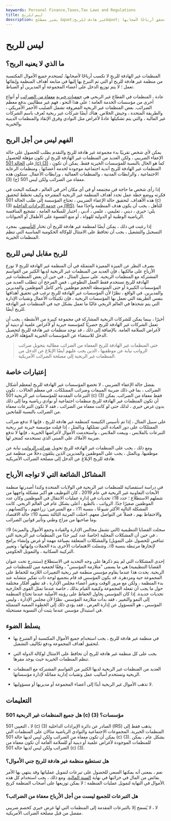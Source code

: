 ```yaml
---
keywords: Personal Finance,Taxes,Tax Laws and Regulations
title: ليس للربح
description: يشير مصطلح &quot;غير هادف للربح&quot; إلى نوع مؤسسة أو مؤسسة لا تحقق أرباحًا لأصحابها.
---
```


# ليس للربح
## ما الذي لا يعنيه الربح؟

المنظمات غير الهادفة للربح لا تكسب أرباحًا لأصحابها. تُستخدم جميع الأموال المكتسبة من منظمة غير هادفة للربح أو التي تم التبرع بها إليها في متابعة أهداف المنظمة وإبقائها تعمل ؛ لا يتم توزيع الدخل على أعضاء المجموعة أو المديرين أو الضباط.

عادة ، المنظمات في القطاع غير الربحي هي [جمعيات خيرية](/tax_exempt) [معفاة من الضرائب](/tax_exempt) أو أنواع أخرى من مؤسسات الخدمة العامة ؛ على هذا النحو ، فهم غير مطالبين بدفع معظم الضرائب. بعض المنظمات غير الربحية المعروفة تشمل الصليب الأحمر الأمريكي ، والطريقة المتحدة ، وجيش الخلاص. هناك أيضًا شركات غير ربحية تُعرف باسم الشركات غير المالية ، والتي يتم تشكيلها عادةً لأغراض مثل النوادي وفرق الإنقاذ والمنظمات الدينية والخيرية.

## الفهم ليس من أجل الربح

يمكن لأي شخص تقريبًا بدء مجموعة غير هادفة للربح والتقدم بطلب للحصول على حالة الإعفاء الضريبي ، ولكن العديد من المنظمات غير الهادفة للربح لن تكون مؤهلة للحصول على [الحالة 501 (c) (3)](/501c3-organizations) ، كما هو الحال بالنسبة للمؤسسات الخيرية فقط. يمكن أن تكون المنظمات غير الهادفة للربح أندية اجتماعية موجودة لخدمة أعضائها ، ومنظمات الرعاية الاجتماعية ، والرابطات المدنية ، والمنظمات العمالية ، ورابطات الأعمال. ستكون هذه معفاة من الضرائب ولكن ليس 501 (ج) (3).

إذا رأى شخص ما حاجة في مجتمعه أو في أي مكان آخر في العالم ، فيمكنه البحث في فكرته ووضع خطة عمل تحدد أهداف المنظمة غير الربحية المقترحة وكيف تخطط لتحقيق هذه الأهداف. لتحقيق حالة الإعفاء الضريبي ، تحتاج المؤسسة إلى طلب الحالة 501 (c) (3) من [خدمة الإيرادات الداخلية (IRS)](/irs). للتأهل ، يجب أن يكون هدف المنظمة واحدًا مما يلي: خيري ، ديني ، تعليمي ، علمي ، أدبي ، اختبار للسلامة العامة ، تشجيع المنافسة الرياضية الوطنية أو الدولية للهواة ، أو منع القسوة على الأطفال أو الحيوانات.

إذا رغبت في ذلك ، يمكن أيضًا لمنظمة غير هادفة للربح أن تختار [التأسيس](/incorporate). بمجرد التسجيل والتشغيل ، يجب أن تحافظ على الامتثال للوكالة الحكومية المناسبة التي تنظم المنظمات الخيرية.

## للربح مقابل ليس للربح

بصرف النظر عن الميزة المميزة المتمثلة في أن المنظمة غير الهادفة للربح لا توزع الأرباح على مالكيها ، فإن العديد من المنظمات غير الربحية لديها الكثير من القواسم المشتركة مع المنظمات الربحية. على سبيل المثال ، في حين أن بعض المنظمات غير الهادفة للربح تستخدم فقط العمل التطوعي ، فمن المرجح أن تتطلب العديد من المؤسسات الكبيرة أو حتى المتوسطة الحجم موظفين بأجر كامل الموظفين والمديرين والمديرين. في الواقع ، نظرًا لأن المؤسسات غير الهادفة للربح ترغب في تحقيق أهدافها بنفس الطريقة التي تعمل بها المؤسسات الربحية ، فإن تكتيكات الأعمال وتقنيات الإدارة التي يتم شحذها في العالم الربحي غالبًا ما تعمل بشكل جيد في المنظمات غير الهادفة للربح أيضًا.

أخيرًا ، بينما يمكن للشركات الربحية المشاركة في مجموعة كبيرة من الأنشطة ، يجب أن تعمل الشركات غير الهادفة للربح حصريًا كمؤسسة خيرية أو لأغراض علمية أو دينية أو لأغراض السلامة العامة. بالإضافة إلى ذلك ، قد توجد منظمات غير هادفة للربح لتحصيل الدخل للاستغناء عن المؤسسات الخيرية المؤهلة الأخرى.

> حتى المنظمات غير الهادفة للربح المعفاة من الضرائب مطالبة بتحويل ضرائب الرواتب نيابة عن موظفيها ، الذين يجب عليهم أيضًا الإبلاغ عن الدخل من المنظمات غير الربحية إلى مصلحة الضرائب الأمريكية.

>

## إعتبارات خاصة

بفضل حالة الإعفاء الضريبي ، لا تخضع المؤسسات غير الهادفة للربح لمعظم أشكال الضرائب ، بما في ذلك ضريبة المبيعات وضرائب الممتلكات. في معظم الحالات ، تكون التبرعات المقدمة للمؤسسات غير الربحية 501 (c) (3) فقط معفاة من الضرائب. يمكن أن تكون المنظمات غير الهادفة للربح منظمات اجتماعية أو نوادي رياضية وما إلى ذلك بدون غرض خيري ، لذلك حتى لو كانت معفاة من الضرائب ، فقد لا تكون التبرعات معفاة من الضرائب بالنسبة للمانحين.

على سبيل المثال ، إذا تم تأسيس الكنيسة كمنظمة غير هادفة للربح ، فإنها لا تدفع ضرائب الممتلكات على دور العبادة التي تمتلكها. وبالمثل ، إذا قبلت مؤسسة خيرية غير ربحية التبرعات بالملابس ، وبيعت الملابس ، واستخدمت الأموال لأغراضها الخيرية ، فإنها لا تدفع ضريبة الأملاك على المبنى الذي تستخدمه كمتجر لها.

ومع ذلك ، يجب على المنظمات غير الهادفة للربح تحويل [ضرائب الرواتب](/payrolltax) نيابة عن موظفيها. وبالمثل ، يجب على الموظفين والمديرين الذين يتلقون دخلًا من منظمة غير هادفة للربح الإبلاغ عن الدخل إلى مصلحة الضرائب الأمريكية.

## المشاكل الشائعة التي لا تواجه الأرباح

في دراسة استقصائية للمنظمات غير الربحية في الولايات المتحدة وكندا أصدرتها منظمة الأبحاث التعاونية غير الربحية في عام 2019 ، كان التوظيف هو أكبر مشكلة واجهها من شملهم الاستطلاع ؛ حدد 18٪ تحديات في إدارة عمليات الانتقال في الموظفين وكان عدد الموظفين صغيرًا جدًا. الرواتب ، بالطبع ، أعلى بشكل عام في العالم الربحي. كانت المشكلة التالية الأكثر شيوعًا ، بنسبة 11٪ ، مع المتبرعين: زراعتهم ، واكتسابهم ، والاحتفاظ بهم ، فضلاً عن التواصل معهم. احتلت المرتبة الثالثة بنسبة 10٪ حالة الاقتصاد وما صاحبها من مزاج وطني وتأثير قوانين الضرائب.

سجلت القضايا التنظيمية (التي تشمل مجالس الإدارة والقيادة وجمع الأموال والميزنة) 9٪ ، في حين أن المشكلات المحلية (خاصةً عدد كبير جدًا من المنظمات غير الربحية التي تتنافس للحصول على التمويل) والمشكلات المتعلقة بصياغة مهمة أو غرض وإنشاء برامج لإنجازها مرتبطة بنسبة 8٪. وشملت الاهتمامات الأخرى بدء الحملات وإنهائها ، وتغيير التركيبة السكانية ، والتمويل الحكومي.

إحدى المشكلات التي لم يتم ذكرها على وجه التحديد في الاستطلاع (ستندرج تحت عنوان القضايا التنظيمية) هي ما يسمى "متلازمة المؤسس" ، وفقًا لجمعية مين للمنظمات غير الربحية. يحدث هذا عندما يقاوم مؤسس منظمة غير ربحية التغييرات اللازمة للحفاظ على المجموعة حية ومزدهرة. قد يكون المؤسس قد قام بتجميع لوحة ذات تفكير متشابه عند بدء المنظمة ، ولكن مع مرور الوقت وتغير أعضاء مجلس الإدارة ، قد تظهر أفكار مختلفة حول ما يجب أن تفعله المجموعة وكيفية القيام بذلك ، خاصة عندما تمثل القوى الخارجية تحديات جديدة. إذا كان المؤسس يحاول الحفاظ على رؤيته الأصلية عندما تحتاج المنظمة إلى النمو والتغيير ، فقد بدأت متلازمة المؤسس. نظرًا لأن مجلس الإدارة ، وليس المؤسس ، هو المسؤول عن إدارة العرض ، فقد يؤدي ذلك إلى الخطوة الصعبة المتمثلة في استبدال مؤسس عندما يثبت أن التسوية مستحيلة.

## يسلط الضوء

- في منظمة غير هادفة للربح ، يجب استخدام جميع الأموال المكتسبة أو المتبرع بها لتحقيق أهداف المجموعة ودفع تكاليف التشغيل.

- يجب على كل منظمة غير هادفة للربح أن تحافظ على الامتثال لوكالة الدولة التي تنظم المنظمات الخيرية حيث يوجد مقرها.

- العديد من المنظمات غير الربحية لديها الكثير من القواسم المشتركة مع المنظمات الربحية وتستخدم أساليب عمل وتقنيات إدارية مماثلة لإدارة مؤسساتها.

- لا تذهب الأموال غير الربحية أبدًا إلى أعضاء المجموعة أو مديريها أو مسؤوليها.

## التعليمات

### هل جميع المنظمات غير الربحية 501 (c) (3) مؤسسات؟

لا ، التعيين 501 (c) (3) الصادر عن دائرة الإيرادات الداخلية (IRS) يذهب فقط إلى المنظمات الخيرية. المجموعات الاجتماعية والنوادي الرياضية مثالان على المنظمات التي يمكن أن تكون معفاة من الضرائب ولكن ليس لديها حالة 501 (c) (3). بشكل عام ، يمكن للمنظمات الموجودة لأغراض علمية أو دينية أو للسلامة العامة أن تكون معفاة من الضرائب ولكن ليس لديها حالة 501 (c) (3).

### هل تستطيع منظمة غير هادفة للربح جني الأموال؟

نعم ، بمعنى أنه يمكنها السعي للحصول على تبرعات لتمويل عملياتها وقد ينتهي بها الأمر بفائض من المال في خزائنها في نهاية [السنة المالية](/fiscalyear). ومع ذلك ، يجب استخدام كل هذه الأموال في النهاية لتمويل عمليات المنظمة ؛ لا يمكن توزيعها على أصحاب المنظمة كربح.

### هل التبرعات للجميع ليست من أجل الأرباح معفاة من الضرائب؟

لا ، لا يُسمح إلا بالتبرعات المقدمة إلى المنظمات التي لها غرض خيري كخصم ضريبي مفصل من قبل مصلحة الضرائب الأمريكية.

